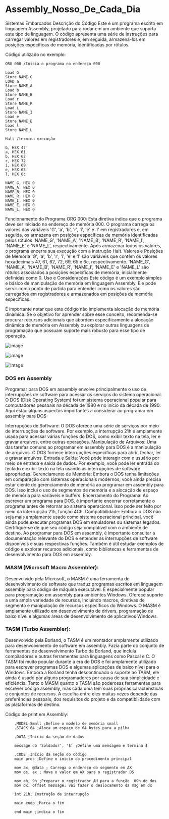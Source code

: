 # Assembly_Nosso_De_Cada_Dia
Sistemas Embarcados
Descrição do Código
Este é um programa escrito em linguagem Assembly, projetado para rodar em um ambiente que suporta este tipo de linguagem. O código apresenta uma série de instruções para carregar valores em registradores e, em seguida, armazená-los em posições específicas de memória, identificadas por rótulos.

Código utilizado no exemplo:
```Assembly
ORG 000 /Inicia o programa no endereço 000

Load G
Store NAME_G
LOAD a
Store NAME_A
Load b
Store NAME_B
Load r
Store NAME_R
Load i
Store NAME_I
Load e
Store NAME_E
Load l
Store NAME_L

Halt /termina execução

G, HEX 47
a, HEX 61
b, HEX 62
r, HEX 72
i, HEX 69
e, HEX 65
l, HEX 6c

NAME_G, HEX 0
NAME_A, HEX 0
NAME_B, HEX 0
NAME_R, HEX 0
NAME_I, HEX 0
NAME_E, HEX 0
NAME_L, HEX 0
```

Funcionamento do Programa
ORG 000: Esta diretiva indica que o programa deve ser iniciado no endereço de memória 000.
O programa carrega os valores das variáveis 'G', 'a', 'b', 'r', 'i', 'e' e 'l' em registradores e, em seguida, os armazena em posições específicas de memória identificadas pelos rótulos 'NAME_G', 'NAME_A', 'NAME_B', 'NAME_R', 'NAME_I', 'NAME_E' e 'NAME_L', respectivamente.
Após armazenar todos os valores, o programa encerra sua execução com a instrução Halt.
Valores e Posições de Memória
'G', 'a', 'b', 'r', 'i', 'e' e 'l' são variáveis que contêm os valores hexadecimais 47, 61, 62, 72, 69, 65 e 6c, respectivamente.
'NAME_G', 'NAME_A', 'NAME_B', 'NAME_R', 'NAME_I', 'NAME_E' e 'NAME_L' são rótulos associados a posições específicas de memória, inicialmente definidas como 0.
Uso e Considerações
Este código é um exemplo simples e básico de manipulação de memória em linguagem Assembly. Ele pode servir como ponto de partida para entender como os valores são carregados em registradores e armazenados em posições de memória específicas.

É importante notar que este código não implementa alocação de memória dinâmica. Se o objetivo for aprender sobre esse conceito, recomenda-se procurar recursos adicionais que abordem especificamente a alocação dinâmica de memória em Assembly ou explorar outras linguagens de programação que possuam suporte mais robusto para esse tipo de operação.

![image](https://github.com/GabrielCardoso18/Assembly_Nosso_De_Cada_Dia/assets/126261772/e47a0381-0e9b-4095-a94b-a70f1ef67229)

![image](https://github.com/GabrielCardoso18/Assembly_Nosso_De_Cada_Dia/assets/126261772/a04c032c-5d04-4018-8e80-5f15e3824e56)

![image](https://github.com/GabrielCardoso18/Assembly_Nosso_De_Cada_Dia/assets/126261772/bd739957-ef2e-4d64-99f5-b460ca7ada7e)


### DOS em Assembly

Programar para DOS em assembly envolve principalmente o uso de interrupções de software para acessar os serviços do sistema operacional. O DOS (Disk Operating System) foi um sistema operacional popular para computadores pessoais na década de 1980 e no início da década de 1990. Aqui estão alguns aspectos importantes a considerar ao programar em assembly para DOS:

Interrupções de Software: O DOS oferece uma série de serviços por meio de interrupções de software. Por exemplo, a interrupção 21h é amplamente usada para acessar várias funções do DOS, como exibir texto na tela, ler e gravar arquivos, entre outras operações.
Manipulação de Arquivos: Uma das tarefas comuns ao programar em assembly para DOS é a manipulação de arquivos. O DOS fornece interrupções específicas para abrir, fechar, ler e gravar arquivos.
Entrada e Saída: Você pode interagir com o usuário por meio de entrada e saída de dados. Por exemplo, você pode ler entrada do teclado e exibir texto na tela usando as interrupções de software apropriadas.
Gerenciamento de Memória: Embora o DOS tenha limitações em comparação com sistemas operacionais modernos, você ainda precisa estar ciente do gerenciamento de memória ao programar em assembly para DOS. Isso inclui o uso de segmentos de memória e a alocação de espaço de memória para variáveis e buffers.
Encerramento do Programa: Ao escrever um programa para DOS, é importante encerrar corretamente o programa antes de retornar ao sistema operacional. Isso pode ser feito por meio da interrupção 21h, função 4Ch.
Compatibilidade: Embora o DOS não seja mais amplamente usado como sistema operacional principal, você ainda pode executar programas DOS em emuladores ou sistemas legados. Certifique-se de que seu código seja compatível com o ambiente de destino.
Ao programar para DOS em assembly, é importante consultar a documentação relevante do DOS e entender as interrupções de software disponíveis e suas respectivas funções. Também é útil estudar exemplos de código e explorar recursos adicionais, como bibliotecas e ferramentas de desenvolvimento para DOS em assembly.

### MASM (Microsoft Macro Assembler):

Desenvolvido pela Microsoft, o MASM é uma ferramenta de desenvolvimento de software que traduz programas escritos em linguagem assembly para código de máquina executável.
É especialmente popular para programação em assembly para ambientes Windows.
Oferece suporte a uma ampla variedade de recursos, incluindo macros, diretivas de segmento e manipulação de recursos específicos do Windows.
O MASM é amplamente utilizado em desenvolvimento de drivers, programação de baixo nível e algumas áreas de desenvolvimento de aplicativos Windows.

### TASM (Turbo Assembler):

Desenvolvido pela Borland, o TASM é um montador amplamente utilizado para desenvolvimento de software em assembly.
Fazia parte do conjunto de ferramentas de desenvolvimento Turbo da Borland, que incluía compiladores e outras ferramentas para linguagens como Pascal e C.
O TASM foi muito popular durante a era do DOS e foi amplamente utilizado para escrever programas DOS e algumas aplicações de baixo nível para o Windows.
Embora a Borland tenha descontinuado o suporte ao TASM, ele ainda é usado por alguns programadores por causa de sua simplicidade e eficiência.
Tanto o MASM quanto o TASM são poderosas ferramentas para escrever código assembly, mas cada uma tem suas próprias características e conjuntos de recursos. A escolha entre eles muitas vezes depende das preferências pessoais, dos requisitos do projeto e da compatibilidade com as plataformas de destino.

Código de print em Assembly:
```
    .MODEL Small ;Define o modelo de memória small
    .STACK 64 ;Aloca um espaço de 64 bytes para a pilha

    .DATA ;Inicio da seção de dados

    message db 'Soldador', '$' ;Define uma mensagem e termina $

    .CODE ;Inicio da seção do código
    main proc ;Define o inicio do procedimento principal

    mov ax, @data ; Carrega o endereço do segmento em AX
    mov ds, ax ; Move o valor em AX para o registrador DS

    mov ah, 9h ;Preparar o registrador AH para a função  09h do dos
    mov dx, offset message; vai fazer o deslocamento da msg em dx

    int 21h; Instrução de interrupção

    main endp ;Marca o fim

    end main ;indica o fim
```
